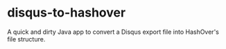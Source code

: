 # disqus-to-hashover
A quick and dirty Java app to convert a Disqus export file into HashOver's file structure.
